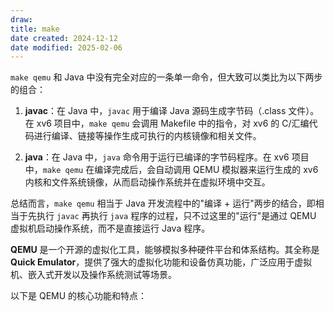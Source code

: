 ```yaml
---
draw:
title: make
date created: 2024-12-12
date modified: 2025-02-06
---
```


`make qemu` 和 Java 中没有完全对应的一条单一命令，但大致可以类比为以下两步的组合：

1. **javac**：在 Java 中，`javac` 用于编译 Java 源码生成字节码（.class 文件）。在 xv6 项目中，`make qemu` 会调用 Makefile 中的指令，对 xv6 的 C/汇编代码进行编译、链接等操作生成可执行的内核镜像和相关文件。
    
2. **java**：在 Java 中，`java` 命令用于运行已编译的字节码程序。在 xv6 项目中，`make qemu` 在编译完成后，会自动调用 QEMU 模拟器来运行生成的 xv6 内核和文件系统镜像，从而启动操作系统并在虚拟环境中交互。
    

总结而言，`make qemu` 相当于 Java 开发流程中的"编译 + 运行"两步的结合，即相当于先执行 `javac` 再执行 `java` 程序的过程，只不过这里的"运行"是通过 QEMU 虚拟机启动操作系统，而不是直接运行 Java 程序。

**QEMU** 是一个开源的虚拟化工具，能够模拟多种硬件平台和体系结构。其全称是 **Quick Emulator**，提供了强大的虚拟化功能和设备仿真功能，广泛应用于虚拟机、嵌入式开发以及操作系统测试等场景。

以下是 QEMU 的核心功能和特点：
